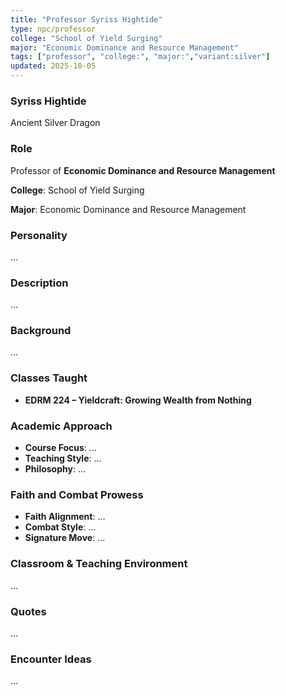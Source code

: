 ```yaml
---
title: "Professor Syriss Hightide"
type: npc/professor
college: "School of Yield Surging"
major: "Economic Dominance and Resource Management"
tags: ["professor", "college:", "major:","variant:silver"]
updated: 2025-10-05
---
```

### Syriss Hightide

Ancient Silver Dragon

### Role

Professor of **Economic Dominance and Resource Management**

**College**: School of Yield Surging

**Major**: Economic Dominance and Resource Management

### Personality

...

### Description

...

### Background

...

### Classes Taught

- **EDRM 224 – Yieldcraft: Growing Wealth from Nothing**



### Academic Approach

- **Course Focus**: ...
- **Teaching Style**: ...
- **Philosophy**: ...

### Faith and Combat Prowess

- **Faith Alignment**: ...
- **Combat Style**: ...
- **Signature Move**: ...

### Classroom & Teaching Environment

...

### Quotes

...

### Encounter Ideas

...
